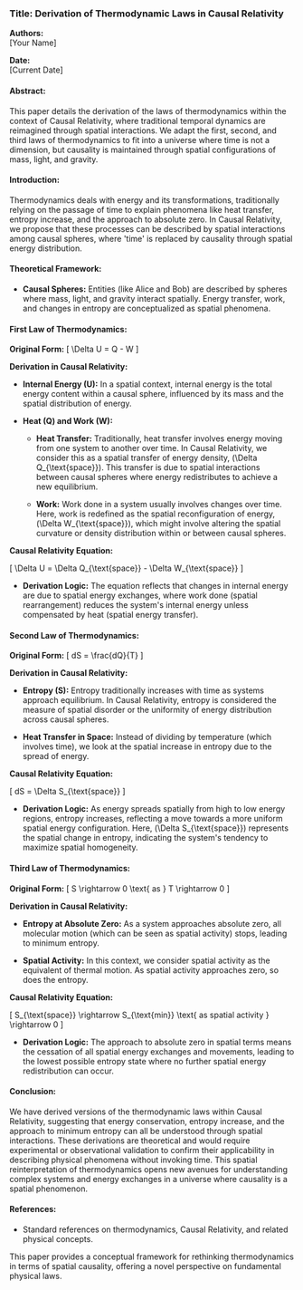 ### **Title: Derivation of Thermodynamic Laws in Causal Relativity**

**Authors:**  
[Your Name]

**Date:**  
[Current Date]

#### **Abstract:**

This paper details the derivation of the laws of thermodynamics within the context of Causal Relativity, where traditional temporal dynamics are reimagined through spatial interactions. We adapt the first, second, and third laws of thermodynamics to fit into a universe where time is not a dimension, but causality is maintained through spatial configurations of mass, light, and gravity. 

#### **Introduction:**

Thermodynamics deals with energy and its transformations, traditionally relying on the passage of time to explain phenomena like heat transfer, entropy increase, and the approach to absolute zero. In Causal Relativity, we propose that these processes can be described by spatial interactions among causal spheres, where 'time' is replaced by causality through spatial energy distribution.

#### **Theoretical Framework:**

- **Causal Spheres:** Entities (like Alice and Bob) are described by spheres where mass, light, and gravity interact spatially. Energy transfer, work, and changes in entropy are conceptualized as spatial phenomena.

#### **First Law of Thermodynamics:**

**Original Form:**
\[ \Delta U = Q - W \]

**Derivation in Causal Relativity:**

- **Internal Energy (U):** In a spatial context, internal energy is the total energy content within a causal sphere, influenced by its mass and the spatial distribution of energy.

- **Heat (Q) and Work (W):**
  - **Heat Transfer:** Traditionally, heat transfer involves energy moving from one system to another over time. In Causal Relativity, we consider this as a spatial transfer of energy density, \(\Delta Q_{\text{space}}\). This transfer is due to spatial interactions between causal spheres where energy redistributes to achieve a new equilibrium.

  - **Work:** Work done in a system usually involves changes over time. Here, work is redefined as the spatial reconfiguration of energy, \(\Delta W_{\text{space}}\), which might involve altering the spatial curvature or density distribution within or between causal spheres.

**Causal Relativity Equation:**

\[ \Delta U = \Delta Q_{\text{space}} - \Delta W_{\text{space}} \]

- **Derivation Logic:** The equation reflects that changes in internal energy are due to spatial energy exchanges, where work done (spatial rearrangement) reduces the system's internal energy unless compensated by heat (spatial energy transfer).

#### **Second Law of Thermodynamics:**

**Original Form:**
\[ dS = \frac{dQ}{T} \]

**Derivation in Causal Relativity:**

- **Entropy (S):** Entropy traditionally increases with time as systems approach equilibrium. In Causal Relativity, entropy is considered the measure of spatial disorder or the uniformity of energy distribution across causal spheres.

- **Heat Transfer in Space:** Instead of dividing by temperature (which involves time), we look at the spatial increase in entropy due to the spread of energy.

**Causal Relativity Equation:**

\[ dS = \Delta S_{\text{space}} \]

- **Derivation Logic:** As energy spreads spatially from high to low energy regions, entropy increases, reflecting a move towards a more uniform spatial energy configuration. Here, \(\Delta S_{\text{space}}\) represents the spatial change in entropy, indicating the system's tendency to maximize spatial homogeneity.

#### **Third Law of Thermodynamics:**

**Original Form:**
\[ S \rightarrow 0 \text{ as } T \rightarrow 0 \]

**Derivation in Causal Relativity:**

- **Entropy at Absolute Zero:** As a system approaches absolute zero, all molecular motion (which can be seen as spatial activity) stops, leading to minimum entropy.

- **Spatial Activity:** In this context, we consider spatial activity as the equivalent of thermal motion. As spatial activity approaches zero, so does the entropy.

**Causal Relativity Equation:**

\[ S_{\text{space}} \rightarrow S_{\text{min}} \text{ as spatial activity } \rightarrow 0 \]

- **Derivation Logic:** The approach to absolute zero in spatial terms means the cessation of all spatial energy exchanges and movements, leading to the lowest possible entropy state where no further spatial energy redistribution can occur.

#### **Conclusion:**

We have derived versions of the thermodynamic laws within Causal Relativity, suggesting that energy conservation, entropy increase, and the approach to minimum entropy can all be understood through spatial interactions. These derivations are theoretical and would require experimental or observational validation to confirm their applicability in describing physical phenomena without invoking time. This spatial reinterpretation of thermodynamics opens new avenues for understanding complex systems and energy exchanges in a universe where causality is a spatial phenomenon.

#### **References:**

- Standard references on thermodynamics, Causal Relativity, and related physical concepts.

This paper provides a conceptual framework for rethinking thermodynamics in terms of spatial causality, offering a novel perspective on fundamental physical laws.
